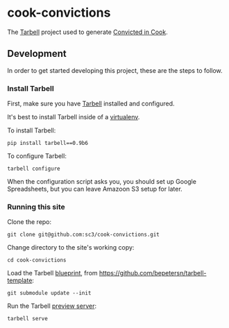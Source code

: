 cook-convictions
================

The [Tarbell](http://tarbell.io) project used to generate [Convicted in Cook](http://convictions.smartchicagoapps.org/).

## Development

In order to get started developing this project, these are the steps to follow.

### Install Tarbell

First, make sure you have [Tarbell](http://tarbell.io) installed and configured. 

It's best to install Tarbell inside of a [virtualenv](http://virtualenv.readthedocs.org/en/latest/).

To install Tarbell:  

    pip install tarbell==0.9b6  

To configure Tarbell:

    tarbell configure  

When the configuration script asks you, you should set up Google Spreadsheets, but you can leave Amazoon S3 setup for later.

### Running this site 

Clone the repo:  

    git clone git@github.com:sc3/cook-convictions.git

Change directory to the site's working copy:

    cd cook-convictions  

Load the Tarbell [blueprint](http://tarbell.readthedocs.org/en/latest/build.html#understanding-tarbell-blueprints), from https://github.com/bepetersn/tarbell-template:

    git submodule update --init  

Run the Tarbell [preview server](http://tarbell.readthedocs.org/en/latest/reference.html#tarbell-serve):

    tarbell serve  
